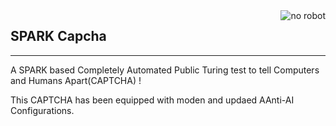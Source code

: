 <img src="https://raw.githubusercontent.com/SparkScratch-P/SPARK-Captcha/776fe275e803e633a875a4ed34acd445f96cdf1f/sphere-smile-bioman-avatar-1-red-a72cf4bd00d82ecfb8a05d2dec09fdd2.svg" align="right" alt="no robot">

## SPARK Capcha

---

A SPARK based Completely Automated Public Turing test to tell Computers and Humans Apart(CAPTCHA) !

 This CAPTCHA has been equipped with moden and updaed AAnti-AI Configurations.

